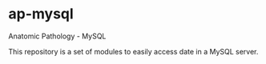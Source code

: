 # ap-mysql

Anatomic Pathology - MySQL

This repository is a set of modules to easily access date in a MySQL server.
